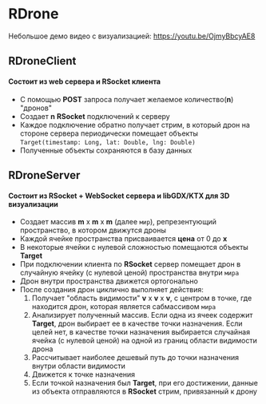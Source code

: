 # RDrone

Небольшое демо видео с визуализацией:
https://youtu.be/OjmyBbcyAE8

## RDroneClient

#### **Состоит из web сервера и RSocket клиента**

- С помощью **POST** запроса получает желаемое количество(**n**) "дронов"
- Создает **n** **RSocket** подключений к серверу
- Каждое подключение обратно получает стрим, в который дрон на стороне сервера периодически помещает объекты `Target(timestamp: Long, lat: Double, lng: Double)`
- Полученные объекты сохраняются в базу данных

## RDroneServer
#### **Состоит из RSocket + WebSocket сервера и libGDX/KTX для 3D визуализации**

- Создает массив **m** x **m** x **m** (далее `мир`), репрезентующий пространство, в котором движутся дроны 
- Каждой ячейке пространства присваивается **цена** от 0 до **x**
- В некоторые ячейки с нулевой сложностью помещаются объекты **Target**
- При подключении клиента по **RSocket** сервер помещает дрон в случайную ячейку (с нулевой ценой) пространства внутри `мира`
- Дрон внутри пространства движется ортогонально
- После создания дрон циклично выполняет действия:
  1. Получает "область видимости" **v** x **v** x **v**, с центром в точке, где находится дрон, которая является сабмассивом `мира`
  2. Анализирует полученный массив. Если одна из ячеек содержит **Target**, дрон выбирает ее в качестве точки назначения. Если целей нет, в качестве точки назначения выбирается случайная ячейка (с нулевой ценой) на одной из границ области видимости дрона
  3. Рассчитывает наиболее дешевый путь до точки назначения внутри области видимости
  4. Движется к точке назначения
  5. Если точкой назначения был **Target**, при его достижении, данные из объекта отправляются в **RSocket** стрим, привязанный к дрону